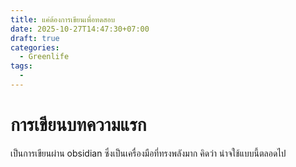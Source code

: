 ```yaml
---
title: แค่ต้องการเขียนเพื่อทดสอบ
date: 2025-10-27T14:47:30+07:00
draft: true
categories:
  - Greenlife
tags:
  -
---
```


# การเขียนบทความแรก

เป็นการเขียนผ่าน obsidian ซึ่งเป็นเครื่องมือที่ทรงพลังมาก คิดว่า น่าจใช้แบบนี้ตลอดไป